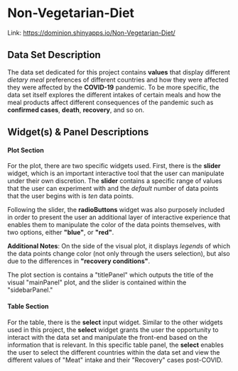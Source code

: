 # Non-Vegetarian-Diet

Link: https://dominion.shinyapps.io/Non-Vegetarian-Diet/

## Data Set Description
The data set dedicated for this project contains **values** that display different *dietary meal* preferences of different countries and how they were affected they were affected by the **COVID-19** pandemic. To be more specific, the data set itself explores the different intakes of certain meals and how the meal products affect different consequences of the pandemic such as **confirmed cases**, **death**, **recovery**, and so on.

## Widget(s) & Panel Descriptions

#### Plot Section
For the plot, there are two specific widgets used. First, there is the **slider** widget, which is an important interactive tool that the user can manipulate under their own discretion. The **slider** contains a specific range of values that the user can experiment with and the *default* number of data points that the user begins with is *ten* data points.

Following the slider, the **radioButtons** widget was also purposely included in order to present the user an additional layer of interactive experience that enables them to manipulate the color of the data points themselves, with two options, either **"blue"**, or **"red"**.

**Additional Notes**: On the side of the visual plot, it displays *legends* of which the data points change color (not only through the users selection), but also due to the differences in **"recovery conditions"**.

The plot section is contains a "titlePanel" which outputs the title of the visual "mainPanel" plot, and the slider is contained within the "sidebarPanel."

#### Table Section
For the table, there is the **select** input widget. Similar to the other widgets used in this project, the **select** widget grants the user the opportunity to interact with the data set and manipulate the front-end based on the information that is relevant. In this specific table panel, the **select** enables the user to select the different countries within the data set and view the different values of "Meat" intake and their "Recovery" cases post-COVID.
